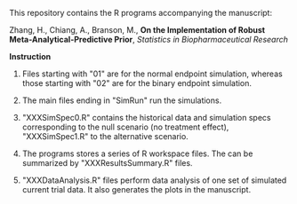 This repository contains the R programs accompanying the manuscript: 

Zhang, H., Chiang, A., Branson, M., **On the Implementation of Robust Meta-Analytical-Predictive Prior**, *Statistics in Biopharmaceutical Research*

**Instruction**

1. Files starting with "01" are for the normal endpoint simulation, whereas those starting with "02" are for the binary endpoint simulation. 

2. The main files ending in "SimRun" run the simulations. 

3. "XXXSimSpec0.R" contains the historical data and simulation specs corresponding to the null scenario (no treatment effect), "XXXSimSpec1.R" to the alternative scenario. 

4. The programs stores a series of R workspace files. The can be summarized by "XXXResultsSummary.R" files. 

5. "XXXDataAnalysis.R" files perform data analysis of one set of simulated current trial data. It also generates the plots in the manuscript. 